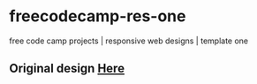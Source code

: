 # freecodecamp-res-one
free code camp projects | responsive web designs | template one
## Original design [Here](https://codepen.io/freeCodeCamp/full/zNqgVx)
